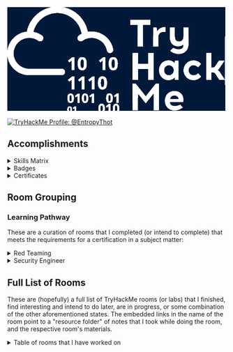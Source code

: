 
<img src="./images/banner.png" width="500px" />

<a href="https://tryhackme.com/p/EntropyThot"><img src="https://tryhackme-badges.s3.amazonaws.com/EntropyThot.png" alt="TryHackMe Profile: @EntropyThot"></a>

## Accomplishments

<details>
<summary>Skills Matrix</summary>

<img width="500px;" alt="skills matrix" src="./images/skills_matrix.png" />
</details>

<details>
<summary>Badges</summary>

<img src="./images/thm_badges.png" width="700px" />
</details>

<details>
<summary>Certificates</summary>

* [Jr Penetration Tester Learning Path](./images/certs/junior-pentest.pdf)

</details>

## Room Grouping

### Learning Pathway

These are a curation of rooms that I completed (or intend to complete) that meets the requirements for a certification in a subject matter:

<details>
<summary>Red Teaming</summary>

* __Red Team Fundamentals:__ Learn the core components of a red team engagement, from threat intelligence to OPSEC and C2s.
    * ~~[Red Team Fundamentals]()~~: Learn about the basics of a red engagement, the main components and stakeholders involved, and how red teaming differs from other cyber security engagements.
    * ~~[Red Team Engagements]()~~: Learn the steps and procedures of a red team engagement, including planning, frameworks, and documentation.
    * ~~[Red Team Threat Intel]()~~: Apply threat intelligence to red team engagements and adversary emulation.
    * ~~[Red Team OPSEC]()~~: Learn how to apply Operations Security (OPSEC) process for Red Teams.
    * ~~[Intro to C2]()~~: Learn the essentials of Command and Control to help you become a better Red Teamer and simplify your next Red Team assessment!
* __Initial Access:__ Explore the different techniques to gain initial access to a target system and network from a Red Teamer’s perspective.
    * ~~[Red Team Recon]()~~: Learn how to use DNS, advanced searching, Recon-ng, and Maltego to collect information about your target.
    * ~~[Weaponization]()~~: Understand and explore common red teaming weaponization techniques. You will learn to build custom payloads using common methods seen in the industry to get initial access.
    * ~~[Password Attacks]()~~: This room introduces the fundamental techniques to perform a successful password attack against various services and scenarios.
    * ~~[Phishing]()~~: Learn what phishing is and why it's important to a red team engagement. You will set up phishing infrastructure, write a convincing phishing email and try to trick your target into opening your email in a real-world simulation.
* __Post Compromise:__ Learn about the steps taken by an attacker right after gaining an initial foothold on a network.
    * ~~[The Lay of the Land]()~~: Learn about and get hands-on with common technologies and security products used in corporate environments; both host and network-based security solutions are covered.
    * ~~[Enumeration]()~~: This room is an introduction to enumeration when approaching an unknown corporate environment.
    * ~~[Windows Privilege Escalation]()~~: Learn the fundamentals of Windows privilege escalation techniques.
    * ~~[Windows Local Persistence]()~~: Learn the most common persistence techniques used on Windows machines.
    * ~~[Lateral Movement and Pivoting]()~~: Learn about common techniques used to move laterally across a Windows network.
    * ~~[Data Exfiltration]()~~: An introduction to Data Exfiltration and Tunneling techniques over various protocols.
* __Host Evasions:__ Understand the techniques behind host-based security and bypass the most common security products in Windows operating systems.
    * ~~[Windows Internals]()~~: Learn and understand the fundamentals of how Windows operates at its core.
    * ~~[Introduction to Windows API]()~~: Learn how to interact with the win32 API and understand its wide range of use cases.
    * ~~[Abusing Windows Internals]()~~: Leverage windows internals components to evade common detection solutions, using modern tool-agnostic approaches.
    * ~~[Introduction to Antivirus]()~~: Understand how antivirus software works and what detection techniques are used to bypass malicious file checks.
    * ~~[AV Evasion: Shellcode]()~~: Learn shellcode encoding, packing, binders, and crypters.
    * ~~[Obfuscation Principles]()~~: Leverage tool-agnostic software obfuscation practices to hide malicious functions and create unique code.
    * ~~[Signature Evasion]()~~: Learn how to break signatures and evade common AV, using modern tool-agnostic approaches.
    * ~~[Bypassing UAC]()~~: Learn common ways to bypass User Account Control (UAC) in Windows hosts.
    * ~~[Runtime Detection Evasion]()~~: Learn how to bypass common runtime detection measures, such as AMSI, using modern tool-agnostic approaches.
    * ~~[Evading Logging and Monitoring]()~~: Learn how to bypass common logging and system monitoring, such as ETW, using modern tool-agnostic approaches.
    * ~~[Living Off the Land]()~~: Learn the essential concept of "Living Off the Land" in Red Team engagements.
* __Network Security Evasion:__ Learn how to bypass and evade different security solutions used in the industry, such as firewalls and IDS/IPS.
    * ~~[Network Security Solutions]()~~: Learn about and experiment with various IDS/IPS evasion techniques, such as protocol and payload manipulation.
    * ~~[Firewalls]()~~: Learn about and experiment with various firewall evasion techniques, such as port hopping and port tunneling.
    * ~~[Sandbox Evasion]()~~: Learn about active defense mechanisms Blue Teamers can deploy to identify adversaries in their environment.
* __Compromising Active Directory:__ Learn and exploit Active Directory networks through core security issues stemming from misconfigurations.
    * ~~[Active Directory Basics]()~~: This room will introduce the basic concepts and functionality provided by Active Directory.
    * ~~[Breaching Active Directory]()~~: This network covers techniques and tools that can be used to acquire that first set of AD credentials that can then be used to enumerate AD.
    * ~~[Enumerating Active Directory]()~~: This room covers various Active Directory enumeration techniques, their use cases as well as drawbacks.
    * ~~[Lateral Movement and Pivoting]()~~: Learn about common techniques used to move laterally across a Windows network.
    * ~~[Exploiting Active Directory]()~~: Learn common AD exploitation techniques that can allow you to reach your goal in an AD environment.
    * ~~[Persisting Active Directory]()~~: Learn about common Active Directory persistence techniques that can be used post-compromise to ensure the blue team will not be able to kick you out during a red team exercise.
    * ~~[Credentials Harvesting]()~~: Apply current authentication models employed in modern environments to a red team approach.
</details>

<details>
<summary>Security Engineer</summary>

* __Introduction to Security Engineering:__ Acquire the foundations for security engineering. Learn about security principles, cryptography fundamentals, and identity management basics.
* __Threats and Risks:__ Understand how security engineers help their organisations to identify threats and risks to better manage them.
* __Network and System Security:__ Explore principles of network & system security, including secure protocols, hardening OS, cloud, and network devices using latest techniques.
* __Software Security:__ Understand how security integrates into the development process of an application, and learn how to mitigate common vulnerabilities in web applications.
* __Managing Incidents:__ Understand how security engineers help their organisations during an incident to reduce the impact of the incident.
</details>

## Full List of Rooms

These are (hopefully) a full list of TryHackMe rooms (or labs) that I finished, find interesting and intend to do later, are in progress, or some combination of the other aforementioned states. The embedded links in the name of the room point to a "resource folder" of notes that I took while doing the room, and the respective room's materials.

<details>
<summary>Table of rooms that I have worked on</summary>

| __Room__ | __Categories/Tags__ | __THM Description__ | __Level__ | __Time Credits (in minutes)__ | __Status__ |
|----------|---------------------|---------------------|-----------|-------------------------------|------------|
| 25 Days of Cyber Security | [todo] | [todo] | Easy | 0 | Completed |
| Abusing Windows Internals | [todo] | [todo] | Hard | 60 | Completed |
| Active Directory Basics | [todo] | [todo] | Easy | 30 | Completed |
| Active Directory Hardening | [todo] | [todo] | Medium | 120 | Completed |
| Active Reconnaissance | [todo] | [todo] | Easy | 60 | Completed |
| Advanced Static Analysis | [todo] | [todo] | Medium | 200 | Completed |
| Advent of Cyber '23 Side Quest | [todo] | [todo] | Info | 60 | In Progress |
| Advent of Cyber 1 [2019] | [todo] | [todo] | Easy | 0 | In Progress |
| Advent of Cyber 2 [2020] | [todo] | [todo] | [todo] | [todo] | [todo] |
| Advent of Cyber 2022 | [todo] | [todo] | [todo] | [todo] | [todo] |
| Advent of Cyber 2023 | [todo] | [todo] | [todo] | [todo] | [todo] |
| Advent of Cyber 3 (2021) | [todo] | [todo] | [todo] | [todo] | [todo] |
| Agent Sudo | [todo] | [todo] | Easy | 0 | Completed |
| Alfred | [todo] | [todo] | Easy | 45 | Completed |
| Android Hacking 101 | [todo] | [todo] | Medium | 0 | Completed |
| Android Malware Analysis | [todo] | [todo] | Easy | 60 | Completed |
| Anthem | [todo] | [todo] | Easy | 0 | Completed |
| Anti-Reverse Engineering | [todo] | [todo] | Medium | 60 | Completed |
| Atlas | [todo] | [todo] | Easy | 45 | Completed |
| Atomic Red Team | [todo] | [todo] | [todo] | [todo] | [todo] |
| AttackerKB | [todo] | [todo] | [todo] | [todo] | [todo] |
| Attacking Kerberos | [todo] | [todo] | [todo] | [todo] | [todo] |
| [Attacktive Directory](./rooms/attacktivedirectory) | Red Teaming, Active Directory, boot2root | 99% of Corporate networks run off of AD. But can you exploit a vulnerable Domain Controller? | Medium | 0 | Completed |
| Auditing and Monitoring | [todo] | [todo] | [todo] | [todo] | [todo] |
| Aurora EDR | [todo] | [todo] | [todo] | [todo] | [todo] |
| Authenticate | [todo] | [todo] | [todo] | [todo] | [todo] |
| Authentication Bypass | [todo] | [todo] | [todo] | [todo] | [todo] |
| Autopsy | [todo] | [todo] | [todo] | [todo] | [todo] |
| AV Evasion: Shellcode | [todo] | [todo] | [todo] | [todo] | [todo] |
| b3dr0ck | [todo] | [todo] | [todo] | [todo] | [todo] |
| Badbyte | [todo] | [todo] | [todo] | [todo] | [todo] |
| Baron Samedit | [todo] | [todo] | [todo] | [todo] | [todo] |
| Bash Scripting | [todo] | [todo] | [todo] | [todo] | [todo] |
| Basic Dynamic Analysis | [todo] | [todo] | Medium | 120 | Completed |
| Basic Malware RE | [todo] | [todo] | [todo] | [todo] | [todo] |
| Basic Pentesting | [todo] | [todo] | [todo] | [todo] | [todo] |
| Basic Static Analysis | [todo] | [todo] | Medium | 120 | Completed |
| Bebop | [todo] | [todo] | [todo] | [todo] | [todo] |
| Become a Hacker | [todo] | [todo] | [todo] | [todo] | [todo] |
| Becoming a First Responder | [todo] | [todo] | [todo] | [todo] | [todo] |
| Blaster | [todo] | [todo] | [todo] | [todo] | [todo] |
| Blue | Windows, Eternal Blue, MS17-010, boot2root, Exploitation | Deploy & hack into a Windows machine, leveraging common misconfigurations issues. | Easy | 30 | Completed | 
| Bolt | [todo] | [todo] | [todo] | [todo] | [todo] |
| Bounty Hacker | [todo] | [todo] | [todo] | [todo] | [todo] |
| Brim | [todo] | [todo] | [todo] | [todo] | [todo] |
| Bulletproof Penguin | [todo] | [todo] | [todo] | [todo] | [todo] |
| Burp Suite | [todo] | [todo] | [todo] | [todo] | [todo] |
| Burp Suite: Extender | [todo] | [todo] | [todo] | [todo] | [todo] |
| Burp Suite: Extensions | [todo] | [todo] | [todo] | [todo] | [todo] |
| Burp Suite: Intruder (2) | [todo] | [todo] | [todo] | [todo] | [todo] |
| Burp Suite: Intruder | [todo] | [todo] | [todo] | [todo] | [todo] |
| Burp Suite: Other Modules (2) | [todo] | [todo] | [todo] | [todo] | [todo] |
| Burp Suite: Other Modules | [todo] | [todo] | [todo] | [todo] | [todo] |
| Burp Suite: Repeater | [todo] | [todo] | [todo] | [todo] | [todo] |
| Burp Suite: The Basics (2) | [todo] | [todo] | [todo] | [todo] | [todo] |
| Burp Suite: The Basics | [todo] | [todo] | [todo] | [todo] | [todo] |
| Bypass Disable Functions | [todo] | [todo] | [todo] | [todo] | [todo] |
| Bypassing UAC | [todo] | [todo] | [todo] | [todo] | [todo] |
| Careers in Cyber | [todo] | [todo] | [todo] | [todo] | [todo] |
| CC: Ghidra | [todo] | [todo] | Easy | 0 | Completed |
| CC: Pen Testing | [todo] | [todo] | [todo] | [todo] | [todo] |
| CI/CD and Build Security | [todo] | [todo] | [todo] | [todo] | [todo] |
| Cloud-based IaC | [todo] | [todo] | [todo] | [todo] | [todo] |
| Command Injection | [todo] | [todo] | Easy | 20 | Completed |
| Common Attacks | [todo] | [todo] | [todo] | [todo] | [todo] |
| Common Linux Privesc | [todo] | [todo] | [todo] | [todo] | [todo] |
| Container Hardening | [todo] | [todo] | Easy | 40 | Completed |
| Container Vulnerabilities | [todo] | [todo] | Easy | 60 | Completed |
| Content Discovery | [todo] | [todo] | [todo] | [todo] | [todo] |
| Content Security Policy | [todo] | [todo] | [todo] | [todo] | [todo] |
| Cross-site Scripting | [todo] | [todo] | [todo] | [todo] | [todo] |
| Crylo | [todo] | [todo] | [todo] | [todo] | [todo] |
| Cryptography for Dummies | [todo] | [todo] | [todo] | [todo] | [todo] |
| CTF collection Vol. 1 | [todo] | [todo] | [todo] | [todo] | [todo] |
| [Custom Alert Rules in Wazuh](./rooms/customalertrulesinwazuh) | DFIR, EDR, Logging | Learn how to create rules in Wazuh for your environment. | [todo] | [todo] | Easy | 60 | Completed |
| CVE-2021-41773/24013 | [todo] | [todo] | Info | 15 | Completed |
| CVE-2022-26923 | [todo] | [todo] | Easy | 60 | In Progress |
| CVE-2023-38408 | [todo] | [todo] | Medium | 60 | In Progress |
| Cyber Kill Chain | [todo] | [todo] | Easy | 45 | Complete |
| Cyber Scotland 2021 | [todo] | [todo] | Easy | 0 | Completed |
| Daily Bugle | [todo] | [todo] | Hard | 0 | Completed |
| DAST | [todo] | [todo] | Medium | 120 | Completed |
| Data Exfiltration | [todo] | [todo] | Hard | 60 | Completed |
| Dependency Management | [todo] | [todo] | [todo] | [todo] | [todo] |
| DFIR: An Introduction | [todo] | [todo] | Easy | 90 | Completed |
| Diamond Model | [todo] | [todo] | [todo] | [todo] | [todo] |
| [Digital Forensics Case B4DM755](./rooms/caseb4dm755) | Case Study, DFIR | Acquire the critical skills of evidence preservation, disk imaging, and artefact analysis for use in court. | Easy | 120 | Completed | 
| Dirty Pipe: CVE-2022-0847 | [todo] | [todo] | [todo] | [todo] | [todo] |
| Dissecting PE Headers | [todo] | [todo] | [todo] | [todo] | [todo] |
| [Dumping Router Firmware](./rooms/rfirmware) | Case Study, Software Forensics, Reverse Engineering | Have you ever been curious about how your router works? What OS it runs? What makes it tick? | Medium | 0 | Completed |
| DLL HIJACKING | [todo] | [todo] | [todo] | [todo] | [todo] |
| DNS in detail | [todo] | [todo] | [todo] | [todo] | [todo] |
| DNS Manipulation | [todo] | [todo] | [todo] | [todo] | [todo] |
| Dunkle Materie | [todo] | [todo] | [todo] | [todo] | [todo] |
| DVWA | [todo] | [todo] | [todo] | [todo] | [todo] |
| Dynamic Analysis: Debugging | [todo] | [todo] | [todo] | [todo] | [todo] |
| Empire | [todo] | [todo] | [todo] | [todo] | [todo] |
| Encryption – Crypto 101 | [todo] | [todo] | [todo] | [todo] | [todo] |
| Enumeration | [todo] | [todo] | [todo] | [todo] | [todo] |
| [Eradication & Remediation](./rooms/eradicationandremediation) | DFIR, Methodology | A look into the fourth phase of the Incident Response framework: Eradication, Remediation, and Recovery. | Easy | 60 | Completed | 
| Evading Logging and Monitoring | [todo] | [todo] | [todo] | [todo] | [todo] |
| Eviction | [todo] | [todo] | [todo] | [todo] | [todo] |
| Exploit Vulnerabilities | [todo] | [todo] | [todo] | [todo] | [todo] |
| Extending Your Network | [todo] | [todo] | [todo] | [todo] | [todo] |
| ffuf | [todo] | [todo] | [todo] | [todo] | [todo] |
| File Inclusion | [todo] | [todo] | [todo] | [todo] | [todo] |
| Fire Inclusion, Path Traversal | [todo] | [todo] | [todo] | [todo] | [todo] |
| Firewalls | [todo] | [todo] | [todo] | [todo] | [todo] |
| Follina MSDT | [todo] | [todo] | [todo] | [todo] | [todo] |
| Game Zone | [todo] | [todo] | [todo] | [todo] | [todo] |
| Geolocating Images | [todo] | [todo] | [todo] | [todo] | [todo] |
| Getting Started | [todo] | [todo] | [todo] | [todo] | [todo] |
| Google Dorking | [todo] | [todo] | [todo] | [todo] | [todo] |
| Governance & Regulation | [todo] | [todo] | [todo] | [todo] | [todo] |
| Hacking with PowerShell | [todo] | [todo] | [todo] | [todo] | [todo] |
| [HackPark](./rooms/hackpark) | boot2root, Exploitation, Case Study | Bruteforce a websites login with Hydra, identify and use a public exploit then escalate your privileges on this Windows machine! | Medium | 0 | Completed |
| Hardening Basics Part 1 | [todo] | [todo] | [todo] | [todo] | [todo] |
| Hardening Basics Part 2 | [todo] | [todo] | [todo] | [todo] | [todo] |
| Hashing – Crypto 101 | [todo] | [todo] | [todo] | [todo] | [todo] |
| HeartBleed | CTF, Metasploit, Exploitation, Crypto | SSL issues are still lurking in the wild! Can you exploit this web servers OpenSSL? | Easy | 60 | Completed |
| History of Malware | [todo] | [todo] | [todo] | [todo] | [todo] |
| How to use TryHackMe | [todo] | [todo] | [todo] | [todo] | [todo] |
| How websites work | [todo] | [todo] | [todo] | [todo] | [todo] |
| HTTP Request Smuggling | [todo] | [todo] | [todo] | [todo] | [todo] |
| Hunt Me I: Payment Collectors | [todo] | [todo] | [todo] | [todo] | [todo] |
| Hydra | [todo] | [todo] | [todo] | [todo] | [todo] |
| Ice | [todo] | [todo] | [todo] | [todo] | [todo] |
| IDE | [todo] | [todo] | [todo] | [todo] | [todo] |
| [Identification & Scoping](./rooms/identificationandscoping) | Help Desk, Blue Teaming, DFIR | A look into the second phase of the Incident Response Framework, Identification & Scoping. | Medium | 60 | Completed | 
| Identity and Access Management | [todo] | [todo] | [todo] | [todo] | [todo] |
| IDOR | [todo] | [todo] | [todo] | [todo] | [todo] |
| Incident handling with Splunk | [todo] | [todo] | [todo] | [todo] | [todo] |
| Injection | [todo] | [todo] | [todo] | [todo] | [todo] |
| Intro PoC Scripting | [todo] | [todo] | [todo] | [todo] | [todo] |
| Intro to C2 | [todo] | [todo] | [todo] | [todo] | [todo] |
| Intro to Cloud Security | [todo] | [todo] | [todo] | [todo] | [todo] |
| Intro to Containerisation | [todo] | [todo] | [todo] | [todo] | [todo] |
| Intro to Cyber Threat Intel | [todo] | [todo] | [todo] | [todo] | [todo] |
| Intro to Defensive Security | [todo] | [todo] | [todo] | [todo] | [todo] |
| Intro to Detection Engineering | [todo] | [todo] | [todo] | [todo] | [todo] |
| Intro to Digital Forensics | [todo] | [todo] | [todo] | [todo] | [todo] |
| Intro to Docker | [todo] | [todo] | [todo] | [todo] | [todo] |
| Intro to Endpoint Security | [todo] | [todo] | [todo] | [todo] | [todo] |
| Intro to IaC | [todo] | [todo] | [todo] | [todo] | [todo] |
| Intro to IoT Pentesting | [todo] | [todo] | [todo] | [todo] | [todo] |
| Intro to IR and IM | [todo] | [todo] | [todo] | [todo] | [todo] |
| Intro to ISAC | [todo] | [todo] | [todo] | [todo] | [todo] |
| Intro to Kubernetes | [todo] | [todo] | [todo] | [todo] | [todo] |
| Intro to LAN | [todo] | [todo] | [todo] | [todo] | [todo] |
| Intro to Log Analysis | [todo] | [todo] | [todo] | [todo] | [todo] |
| Intro to Logs | [todo] | [todo] | [todo] | [todo] | [todo] |
| Intro to Malware Analysis | [todo] | [todo] | [todo] | [todo] | [todo] |
| Intro to Offensive Security | [todo] | [todo] | [todo] | [todo] | [todo] |
| Intro to Pipeline Automation | [todo] | [todo] | [todo] | [todo] | [todo] |
| Intro To Pwntools | [todo] | [todo] | [todo] | [todo] | [todo] |
| Intro to SSRF | [todo] | [todo] | [todo] | [todo] | [todo] |
| Intro to Threat Emulation | [todo] | [todo] | [todo] | [todo] | [todo] |
| Intro to Windows | [todo] | [todo] | [todo] | [todo] | [todo] |
| Intro to x86-64 | [todo] | [todo] | [todo] | [todo] | [todo] |
| Introduction to Antivirus | [todo] | [todo] | [todo] | [todo] | [todo] |
| Introduction to Cryptography | [todo] | [todo] | [todo] | [todo] | [todo] |
| Introduction to DevSecOps | [todo] | [todo] | [todo] | [todo] | [todo] |
| Introduction to Django | [todo] | [todo] | Easy | 0 | Completed |
| Introduction to Flask | [todo] | [todo] | [todo] | [todo] | [todo] |
| Introduction to OWASP ZAP | [todo] | [todo] | [todo] | [todo] | [todo] |
| Introduction to SIEM | [todo] | [todo] | [todo] | [todo] | [todo] |
| Introduction to Windows API | [todo] | [todo] | [todo] | [todo] | [todo] |
| Introductory Networking | [todo] | [todo] | [todo] | [todo] | [todo] |
| Introductory Researching | [todo] | [todo] | Easy | 0 | Completed |
| [Intrusion Detection](./rooms/idsevasion) | [todo] | [todo] | Medium | 60 | Completed |
| Investigating Windows | DFIR, Case Study, Windows, RDP | A windows machine has been hacked, its your job to go investigate this windows machine and find clues to what the hacker might have done. | Easy | 0 | Completed |
| Investigating Windows 2.0 | [todo] | [todo] | [todo] | [todo] | [todo] |
| Investigating with ELK 101 | [todo] | [todo] | [todo] | [todo] | [todo] |
| [iOS Forensics](./rooms/iosforensics) | Methodology, Toolkits, DFIR | Learn about the data acquisition techniques and tools used in iOS device digital forensics! | Easy | 0 | Completed |
| ISO27001 | [todo] | [todo] | [todo] | [todo] | [todo] |
| [JavaScript Basics](./rooms/javascriptbasics) | Programming | Learn JavaScript, the high-level, multi-paradigm language of the web. | Easy | 0 | Completed |
| John The Ripper | [todo] | [todo] | [todo] | [todo] | [todo] |
| Junior Security Analyst Intro | [todo] | [todo] | [todo] | [todo] | [todo] |
| Jupyter 101 | [todo] | [todo] | [todo] | [todo] | [todo] |
| [JVM Reverse Engineering](./rooms/jvmreverseengineering) | Java, Reverse Engineering, Case Study | Learn JavaScript, the high-level, multi-paradigm language of the web. | Medium | 0 | In Progress |
| KaffeeSec – SoMeSINT | [todo] | [todo] | Medium | 0 | Completed |
| Kali Machine | Basics | Access your own Kali Machine | [todo] | 30 | Completed |
| KAPE | [todo] | [todo] | [todo] | [todo] | [todo] |
| Kenobi | [todo] | [todo] | [todo] | [todo] | [todo] |
| LazyAdmin | [todo] | [todo] | Easy | 0 | Completed |
| Learn & win prizes - Fall 2022 | [todo] | [todo] | [todo] | [todo] | [todo] |
| Learn and win prizes #2 | [todo] | [todo] | [todo] | [todo] | [todo] |
| Learn and win prizes | [todo] | [todo] | [todo] | [todo] | [todo] |
| Learn Rust | [todo] | [todo] | [todo] | [todo] | [todo] |
| Learning Cyber Security | [todo] | [todo] | [todo] | [todo] | [todo] |
| Lessons Learned | [todo] | [todo] | [todo] | [todo] | [todo] |
| LFI | [todo] | [todo] | [todo] | [todo] | [todo] |
| LFI Basics | [todo] | [todo] | [todo] | [todo] | [todo] |
| Linux Agency | [todo] | [todo] | [todo] | [todo] | [todo] |
| Linux Backdoors | [todo] | [todo] | [todo] | [todo] | [todo] |
| [Linux File System Analysis](./rooms/linuxfilesystemanalysis) | Methodology, Toolkits, DFIR | Perform real-time file system analysis on a Linux system to identify an attacker's artefacts. | Easy | 60 | Completed | 
| Linux Forensics | [todo] | [todo] | [todo] | [todo] | [todo] |
| Linux Function Hooking | [todo] | [todo] | Medium | 0 | Completed |
| Linux Fundamentals Part 1 | [todo] | [todo] | Info | 10 | Completed |
| Linux Fundamentals Part 2 | [todo] | [todo] | Info | 20 | Completed |
| Linux Fundamentals Part 3 | [todo] | [todo] | Info | 18 | Completed |
| Linux PrivEsc | [todo] | [todo] | Medium | 0 | Completed |
| Linux PrivEsc Arena | [todo] | [todo] | Medium | 0 | Completed |
| Linux Privilege Escalation | [todo] | [todo] | Medium | 50 | Completed |
| Linux Server Forensics | [todo] | [todo] | Medium | 0 | Completed |
| Linux Strength Training | [todo] | [todo] | Easy | 0 | Completed |
| Linux System Hardening | [todo] | [todo] | Medium | 120 | Completed |
| Linux: Local Enumeration | [todo] | [todo] | Easy | 0 | Completed |
| Living Off the Land | [todo] | [todo] | Medium | 60 | Completed |
| LocalPotato | [todo] | [todo] | Medium | 30 | In Progress |
| Log Operations | [todo] | [todo] | Easy | 60 | Completed |
| Log Universe | [todo] | [todo] | Easy | 60 | In Progress |
| Logging for Accountability | [todo] | [todo] | Easy | 60 | Completed |
| MAL: Malware Introductory | [todo] | [todo] | Easy | 0 | Completed |
| MAL: REMnux – The Redux | [todo] | [todo] | Easy | 0 | Completed |
| MAL: Researching | [todo] | [todo] | Easy | 0 | Completed |
| MAL: Strings | [todo] | [todo] | Easy | 0 | Completed |
| MalDoc: Static Analysis | [todo] | [todo] | [todo] | [todo] | [todo] |
| Metasploit | [todo] | [todo] | [todo] | [todo] | [todo] |
| Metasploit: Exploitation | [todo] | [todo] | [todo] | [todo] | [todo] |
| Metasploit: Introduction | [todo] | [todo] | [todo] | [todo] | [todo] |
| Metasploit: Meterpreter | [todo] | [todo] | [todo] | [todo] | [todo] |
| Microsoft Windows Hardening | [todo] | [todo] | [todo] | [todo] | [todo] |
| MISP | [todo] | [todo] | [todo] | [todo] | [todo] |
| MITRE | [todo] | [todo] | [todo] | [todo] | [todo] |
| Mobile Malware Analysis | [todo] | [todo] | [todo] | [todo] | [todo] |
| Mother's Secret | [todo] | [todo] | [todo] | [todo] | [todo] |
| Nessus | [todo] | [todo] | [todo] | [todo] | [todo] |
| Net Sec Challenge | [todo] | [todo] | [todo] | [todo] | [todo] |
| Network Device Hardening | [todo] | [todo] | Medium | 180 | Completed |
| Network Security | [todo] | [todo] | [todo] | [todo] | [todo] |
| Network Security Protocols | [todo] | [todo] | Medium | 180 | Completed |
| Network Security Solutions | [todo] | [todo] | Medium | 120 | Completed |
| Network Services | [todo] | [todo] | Easy | 60 | Completed |
| Network Services 2 | [todo] | [todo] | Easy | 60 | Completed |
| Networking | [todo] | [todo] | Easy | 0 | Completed |
| NetworkMiner | [todo] | [todo] | Easy | 60 | Completed |
| NIS – Linux Part I | [todo] | [todo] | [todo] | [todo] | [todo] |
| Nmap | [todo] | [todo] | [todo] | [todo] | [todo] |
| Nmap Advanced Port Scans | [todo] | [todo] | [todo] | [todo] | [todo] |
| Nmap Basic Port Scans | [todo] | [todo] | [todo] | [todo] | [todo] |
| Nmap Live Host Discovery | [todo] | [todo] | [todo] | [todo] | [todo] |
| Nmap Post Port Scans | [todo] | [todo] | [todo] | [todo] | [todo] |
| NoSQL injection Basics | [todo] | [todo] | [todo] | [todo] | [todo] |
| Obfuscation Principles | [todo] | [todo] | [todo] | [todo] | [todo] |
| OhShint | [todo] | [todo] | [todo] | [todo] | [todo] |
| On-Premises IaC | [todo] | [todo] | [todo] | [todo] | [todo] |
| OpenCTI | [todo] | [todo] | [todo] | [todo] | [todo] |
| OpenVAS | [todo] | [todo] | [todo] | [todo] | [todo] |
| OpenVPN | [todo] | [todo] | [todo] | [todo] | [todo] |
| Operating System Security | [todo] | [todo] | [todo] | [todo] | [todo] |
| OSI Model | [todo] | [todo] | [todo] | [todo] | [todo] |
| Osquery: The Basics | [todo] | [todo] | [todo] | [todo] | [todo] |
| OverlayFS – CVE-2021-3493 | [todo] | [todo] | [todo] | [todo] | [todo] |
| Overpass | [todo] | [todo] | [todo] | [todo] | [todo] |
| OWASP API Security Top 10 - 1 | [todo] | [todo] | [todo] | [todo] | [todo] |
| OWASP API Security Top 10 - 2 | [todo] | [todo] | [todo] | [todo] | [todo] |
| OWASP Broken Access Control | [todo] | [todo] | [todo] | [todo] | [todo] |
| OWASP Juice Shop | [todo] | [todo] | [todo] | [todo] | [todo] |
| OWASP Top 10 - 2021 | [todo] | [todo] | [todo] | [todo] | [todo] |
| OWASP Top 10 | [todo] | [todo] | [todo] | [todo] | [todo] |
| Packet & Frames | [todo] | [todo] | [todo] | [todo] | [todo] |
| ParrotPost: Phishing Analysis | [todo] | [todo] | [todo] | [todo] | [todo] |
| Passive Reconnaissance | [todo] | [todo] | [todo] | [todo] | [todo] |
| Pentesting Fundamentals | [todo] | [todo] | [todo] | [todo] | [todo] |
| Phishing | [todo] | [todo] | [todo] | [todo] | [todo] |
| Phishing Analysis Fundamentals | [todo] | [todo] | [todo] | [todo] | [todo] |
| Phishing Analysis Tools | [todo] | [todo] | [todo] | [todo] | [todo] |
| Phishing Emails in Action | [todo] | [todo] | [todo] | [todo] | [todo] |
| [Phishing: HiddenEye](./rooms/phishinghiddeneye) | Toolkit, Red Teaming | This tool helps you create a phishing page for sites such as Gmail, Snapchat, et cetera. Discussion of the difference between legit and fake site. | Easy | 0 | Completed |
| Phishing Prevention | [todo] | [todo] | [todo] | [todo] | [todo] |
| Physical Security Intro | [todo] | [todo] | [todo] | [todo] | [todo] |
| Pickle Rick | CTF, Case Study, boot2root, dirbuster, Linux | A Rick and Morty CTF. Help turn Rick back into a human! | Easy | 0 | In Progress |
| Polkit: CVE-2021-3560 | [todo] | [todo] | [todo] | [todo] | [todo] |
| PowerShell for Pentesters | [todo] | [todo] | [todo] | [todo] | [todo] |
| Preparation | [todo] | [todo] | [todo] | [todo] | [todo] |
| Principles of Security | [todo] | [todo] | [todo] | [todo] | [todo] |
| Printer Hacking 101 | [todo] | [todo] | [todo] | [todo] | [todo] |
| PrintNightmare | [todo] | [todo] | [todo] | [todo] | [todo] |
| Protocols and Servers | [todo] | [todo] | Easy | 100 | Completed |
| Protocols and Servers 2 | [todo] | [todo] | Medium | 100 | Completed |
| Putting it all together | [todo] | [todo] | [todo] | [todo] | [todo] |
| Pwnkit: CVE-2021-4034 | [todo] | [todo] | [todo] | [todo] | [todo] |
| Pyramid of Pain | [todo] | [todo] | [todo] | [todo] | [todo] |
| Python Basics | [todo] | [todo] | [todo] | [todo] | [todo] |
| Python for Pentesters | [todo] | [todo] | Easy | 30 | Completed |
| Red Team Engagements | [todo] | [todo] | Easy | 90 | Completed |
| Red Team Fundamentals | [todo] | [todo] | Easy | 20 | Completed |
| Red Team OPSEC | [todo] | [todo] | Medium | 90 | Completed |
| Red Team Recon | [todo] | [todo] | Easy | 120 | Completed |
| Red Team Threat Intel | [todo] | [todo] | Medium | 60 | Completed |
| Redline | [todo] | [todo] | Medium | 30 | Completed |
| Registry Persistence Detection | [todo] | [todo] | Easy | 60 | Completed |
| Regular expressions | [todo] | [todo] | Medium | 0 | Completed |
| Remux The Tmux | [todo] | [todo] | [todo] | [todo] | [todo] |
| REvil Corp | [todo] | [todo] | Medium | 45 | In Progress |
| Risk Management | [todo] | [todo] | [todo] | [todo] | [todo] |
| Rootme | [todo] | [todo] | [todo] | [todo] | [todo] |
| Runtime Detection Evasion | [todo] | [todo] | [todo] | [todo] | [todo] |
| RustScan | [todo] | [todo] | Easy | 0 | Completed |
| Sakura Room | [todo] | [todo] | Easy | 0 | Completed |
| Sandbox Evasion | [todo] | [todo] | [todo] | [todo] | [todo] |
| SAST | [todo] | [todo] | Medium | 30 | Completed |
| SDLC | [todo] | [todo] | Easy | 120 | Completed |
| Secure Network Architecture | [todo] | [todo] | Medium | 60 | Completed |
| Security Awareness | [todo] | [todo] | Info | 30 | Completed |
| Security Engineer Intro | [todo] | [todo] | Info | 60 | Completed |
| Security Operations | [todo] | [todo] | [todo] | 60 | Completed |
| Security Principles | [todo] | [todo] | Easy | 90 | Completed |
| [Servidae: Log Analysis in ELK](./rooms/servidae) | Log Analysis, DFIR, Blue Teaming, Toolkit | Analyze the logs of an affected workstation to determine the attacker's indicators of compromise. | Easy | 60 | Completed | 
| Shodan.io | [todo] | [todo] | [todo] | [todo] | [todo] |
| Sigma | [todo] | [todo] | [todo] | [todo] | [todo] |
| Signature Evasion | [todo] | [todo] | [todo] | [todo] | [todo] |
| Simple CTF | [todo] | [todo] | [todo] | [todo] | [todo] |
| Skynet | [todo] | [todo] | [todo] | [todo] | [todo] |
| Snort | [todo] | [todo] | [todo] | [todo] | [todo] |
| [Snort Challenge - The Basics](./rooms/snortchallenges1) | Blue Teaming, Detection Engineering, Network Analysis, Case Study | Put your snort skills into practice and write snort rules to analyse live capture network traffic. | Medium | 90 | In Progress |
| SOAR | [todo] | [todo] | [todo] | [todo] | [todo] |
| Solar, exploiting log4j | [todo] | [todo] | [todo] | [todo] | [todo] |
| Splunk 101 | [todo] | [todo] | [todo] | [todo] | [todo] |
| Splunk 2 | [todo] | [todo] | [todo] | [todo] | [todo] |
| Splunk: Basics | [todo] | [todo] | [todo] | [todo] | [todo] |
| Spring4Shell: CVE-2022-22965 | [todo] | [todo] | [todo] | [todo] | [todo] |
| SQL Injection | [todo] | [todo] | [todo] | [todo] | [todo] |
| SQL Injection Lab | [todo] | [todo] | [todo] | [todo] | [todo] |
| SQLMAP | [todo] | [todo] | [todo] | [todo] | [todo] |
| SSDLC | [todo] | [todo] | [todo] | [todo] | [todo] |
| SSRF | [todo] | [todo] | [todo] | [todo] | [todo] |
| Starting Out in Cyber Sec | [todo] | [todo] | [todo] | [todo] | [todo] |
| Steel Mountain | [todo] | [todo] | [todo] | [todo] | [todo] |
| Subdomain Enumeration | [todo] | [todo] | [todo] | [todo] | [todo] |
| Sublist3r | [todo] | [todo] | [todo] | [todo] | [todo] |
| Sudo Buffer Overflow | [todo] | [todo] | [todo] | [todo] | [todo] |
| Sudo Security Bypass | [todo] | [todo] | [todo] | [todo] | [todo] |
| Sysinternals | [todo] | [todo] | [todo] | [todo] | [todo] |
| Sysmon | [todo] | [todo] | [todo] | [todo] | [todo] |
| Tardigrade | [todo] | [todo] | [todo] | [todo] | [todo] |
| The find command | [todo] | [todo] | [todo] | [todo] | [todo] |
| The Greenholt Phish | [todo] | [todo] | [todo] | [todo] | [todo] |
| The Hacker Methodology | [todo] | [todo] | [todo] | [todo] | [todo] |
| The Lay of the Land | [todo] | [todo] | [todo] | [todo] | [todo] |
| TheHive Project | [todo] | [todo] | [todo] | [todo] | [todo] |
| Threat Hunting: Foothold | [todo] | [todo] | [todo] | [todo] | [todo] |
| Threat Hunting: Introduction | [todo] | [todo] | [todo] | [todo] | [todo] |
| Threat Intel & Containment | [todo] | [todo] | [todo] | [todo] | [todo] |
| Threat Intelligence Tools | [todo] | [todo] | [todo] | [todo] | [todo] |
| Threat Modelling | [todo] | [todo] | [todo] | [todo] | [todo] |
| tmux | [todo] | [todo] | [todo] | [todo] | [todo] |
| ToolsRUs | Dirbuster, nikto, Metasploit, hydra, boot2root | Practise using tools such as dirbuster, hydra, nmap, nikto and metasploit | Easy | 0 | Completed | 
| Tor | [todo] | [todo] | [todo] | [todo] | [todo] |
| Traffic Analysis Essentials | [todo] | [todo] | Easy | 30 | Completed |
| Traverse | [todo] | [todo] | [todo] | [todo] | [todo] |
| Trooper | [todo] | [todo] | [todo] | [todo] | [todo] |
| [TShark](./rooms/tshark) | Network Analysis, Utility | Learn how to use TShark to accelerate your pcap analysis! | Medium | 60 | Completed |
| Tutorial | [todo] | [todo] | [todo] | [todo] | [todo] |
| Unified Kill Chain | [todo] | [todo] | Easy | 40 | Completed |
| Upload Vulnerabilities | [todo] | [todo] | [todo] | [todo] | [todo] |
| Velociraptor | [todo] | [todo] | [todo] | [todo] | [todo] |
| Virtualization and Containers | [todo] | [todo] | Easy | 60 | Completed |
| Volatility | [todo] | [todo] | [todo] | [todo] | [todo] |
| Vulnerabilities 101 | [todo] | [todo] | [todo] | [todo] | [todo] |
| Vulnerability Capstone | [todo] | [todo] | [todo] | [todo] | [todo] |
| Vulnerability Management | [todo] | [todo] | [todo] | [todo] | [todo] |
| Vulnversity | [todo] | [todo] | Easy | 0 | Completed |
| Walking An Application | [todo] | [todo] | [todo] | [todo] | [todo] |
| [Wazuh](./rooms/wazuhct) | Sysadmin, EDR, Logging | Wazuh is a free, open source and enterprise-ready security monitoring solution for threat detection, integrity monitoring. | Medium | 160 | Completed |
| Weaponization | [todo] | [todo] | [todo] | [todo] | [todo] |
| Weaponizing Vulnerabilities | [todo] | [todo] | [todo] | [todo] | [todo] |
| Web Application Security | [todo] | [todo] | [todo] | [todo] | [todo] |
| Web Enumeration | [todo] | [todo] | [todo] | [todo] | [todo] |
| Web Fundamentals | [todo] | [todo] | Easy | 30 | Completed |
| Web Scanning | [todo] | [todo] | [todo] | [todo] | [todo] |
| WebOSINT | [todo] | [todo] | Easy | 0 | Completed |
| Welcome | [todo] | [todo] | Easy | 0 | Completed |
| What is Networking? | [todo] | [todo] | Info | 30 | Completed |
| What the Shell? | [todo] | [todo] | Easy | 0 | Completed |
| Wifi Hacking 101 | [todo] | [todo] | Easy | 0 | Completed |
| Win Prizes and Learn - 2023! | [todo] | [todo] | Info | 5 | Completed |
| Windows Base | [todo] | [todo] | Easy | 0 | Completed |
| Windows Event Logs | [todo] | [todo] | Medium | 60 | Completed |
| Windows Forensics 1 | [todo] | [todo] | Medium | 60 | Completed |
| Windows Forensics 2 | [todo] | [todo] | Medium | 70 | Completed |
| Windows Fundamentals 1 | [todo] | [todo] | Info | 30 | Completed |
| Windows Fundamentals 2 | [todo] | [todo] | Info | 30 | Completed |
| Windows Fundamentals 3 | [todo] | [todo] | Info | 30 | Completed |
| Windows Internals | [todo] | [todo] | Medium | 60 | Completed |
| Windows Local Persistence | [todo] | [todo] | Medium | 120 | Completed |
| Windows PrivEsc | [todo] | [todo] | Medium | 0 | Completed |
| Windows PrivEsc Arena | [todo] | [todo] | Medium | 0 | Completed |
| Windows Privilege Escalation | [todo] | [todo] | Medium | 60 | Completed |
| Windows Reversing Intro | [todo] | [todo] | Medium | 60 | Completed |
| Windows x64 Assembly | [todo] | [todo] | Medium | 25 | Completed |
| Wireshark 101 | [todo] | [todo] | Easy | 60 | Completed |
| Wireshark: Packet Operations | [todo] | [todo] | Easy | 60 | Completed |
| Wireshark: The Basics | [todo] | [todo] | Easy | 60 | Completed |
| Wireshark: Traffic Analysis | [todo] | [todo] | Medium | 120 | Completed |
| x86 Assembly Crash Course | [todo] | [todo] | Medium | 120 | Completed |
| Yara | [todo] | [todo] | Easy | 120 | Completed |
| Zeek | [todo] | [todo] | Medium | 120 | Completed |
| Zero Logon | [todo] | [todo] | Hard | 30 | In Progress |

</details>

